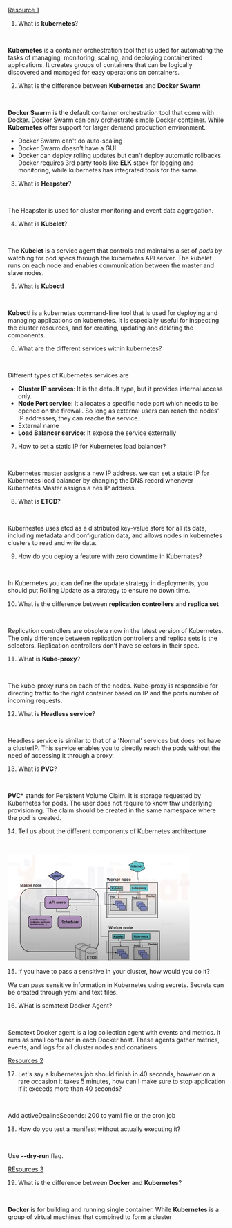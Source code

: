 [Resource 1](https://www.youtube.com/watch?v=mdb_wWaKXK8)

1. What is **kubernetes**?

<br>

**Kubernetes** is a container orchestration tool that is uded for automating the tasks of managing, monitoring, scaling, and deploying containerized applications. It creates groups of containers that can be logically discovered and managed for easy operations on containers.

2. What is the difference between **Kubernetes** and **Docker Swarm**

<br>

**Docker Swarm** is the default container orchestration tool that come with Docker. Docker Swarm can only orchestrate simple Docker container. While **Kubernetes** offer support for larger demand production environment.
- Docker Swarm can't do auto-scaling
- Docker Swarm doesn't have a GUI
- Docker can deploy rolling updates but can't deploy automatic rollbacks
Docker requires 3rd party tools like **ELK** stack for logging and monitoring, while kubernetes has integrated tools for the same.

3. What is **Heapster**?

<br>

The Heapster is used for cluster monitoring and event data aggregation.

4. What is **Kubelet**?

<br>

The **Kubelet** is a service agent that controls and maintains a set of _pods_ by watching for pod specs through the kubernetes API server. The kubelet runs on each node and enables communication between the master and slave nodes.

5. What is **Kubectl**

<br>

**Kubectl** is a kubernetes command-line tool that is used for deploying and managing applications on kubernetes. It is especially useful for inspecting the cluster resources, and for creating, updating and deleting the components.

6. What are the different services within kubernetes?

<br>

Different types of Kubernetes services are
- **Cluster IP services**: It is the default type, but it provides internal access only.
- **Node Port service**: It allocates a specific node port which needs to be opened on the firewall. So long as external users can reach the nodes' IP addresses, they can reache the service.
- External name
- **Load Balancer service**: It expose the service externally

7. How to set a static IP for Kubernetes load balancer?

<br>

Kubernetes master assigns a new IP address. we can set a static IP for Kubernetes load balancer by changing the DNS record whenever Kubernetes Master assigns a nes IP address.

8. What is **ETCD**?

<br>

Kubernestes uses etcd as a distributed key-value store for all its data, including metadata and configuration data, and allows nodes in kubernetes clusters to read and write data.

9. How do you deploy a feature with zero downtime in Kubernates?

<br>

In Kubernetes you can define the update strategy in deployments, you should put Rolling Update as a strategy to ensure no down time.

10. What is the difference between **replication controllers** and **replica set**

<br>

Replication controllers are obsolete now in the latest version of Kubernetes. The only difference between replication controllers and replica sets is the selectors. Replication controllers don't have selectors in their spec.

11. WHat is **Kube-proxy**?

<br>

The kube-proxy runs on each of the nodes. Kube-proxy is responsible for directing traffic to the right container based on IP and the ports number of incoming requests.

12. What is **Headless service**?

<br>

Headless service is similar to that of a 'Normal' services but does not have a clusterIP. This service enables you to directly reach the pods without the need of accessing it through a proxy.

13. What is **PVC**?

<br>

**PVC*** stands for Persistent Volume Claim. It is storage requested by Kubernetes for pods. The user does not require to know thw underlying provisioning. The claim should be created in the same namespace where the pod is created.

14. Tell us about the different components of Kubernetes architecture

<br>

![](images/kub-architecture.png)

15. If you have to pass a sensitive in your cluster, how would you do it?

We can pass sensitive information in Kubernetes using secrets. Secrets can be created through yaml and text files.

16. WHat is sematext Docker Agent?

<br>

Sematext Docker agent is a log collection agent with events and metrics. It runs as small container in each Docker host. These agents gather metrics, events, and logs for all cluster nodes and conatiners

[Resources 2](https://www.youtube.com/watch?v=2audUYEQlag)

17. Let's say a kubernetes job should finish in 40 seconds, however on a rare occasion it takes 5 minutes, how can I make sure to stop application if it exceeds more than 40 seconds?

<br>

Add activeDealineSeconds: 200 to yaml file or the cron job

18. How do you test a manifest without actually executing it?

<br>

Use **--dry-run** flag.

[REsources 3](https://www.youtube.com/watch?v=KDh7OpHaXu8)

19. What is the difference between **Docker** and **Kubernetes**?

<br>

**Docker** is for building and running single container. While **Kubernetes** is a group of virtual machines that combined to form a cluster
